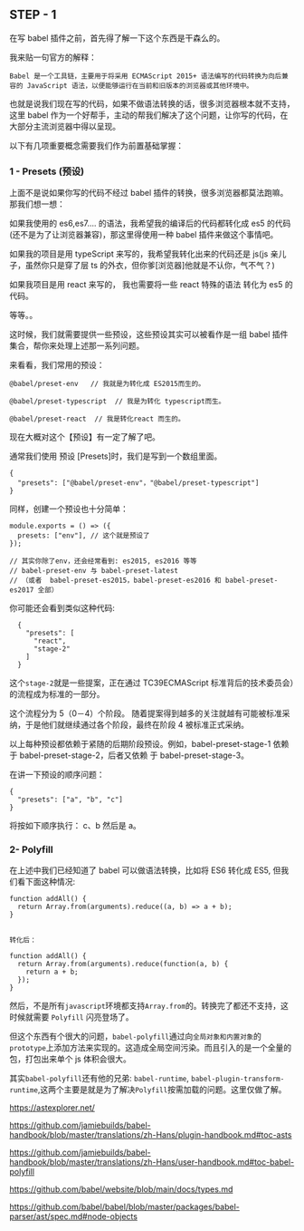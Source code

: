 ## STEP - 1

在写 babel 插件之前，首先得了解一下这个东西是干森么的。

我来贴一句官方的解释：

`Babel 是一个工具链，主要用于将采用 ECMAScript 2015+ 语法编写的代码转换为向后兼容的 JavaScript 语法，以便能够运行在当前和旧版本的浏览器或其他环境中。`

也就是说我们现在写的代码，如果不做语法转换的话，很多浏览器根本就不支持，这里 babel 作为一个好帮手，主动的帮我们解决了这个问题，让你写的代码，在大部分主流浏览器中得以呈现。

以下有几项重要概念需要我们作为前置基础掌握：

### 1 - Presets (预设)

上面不是说如果你写的代码不经过 babel 插件的转换，很多浏览器都莫法跑嘛。 那我们想一想：

如果我使用的 es6,es7.... 的语法，我希望我的编译后的代码都转化成 es5 的代码 (还不是为了让浏览器兼容)，那这里得使用一种 babel 插件来做这个事情吧。

如果我的项目是用 typeScript 来写的，我希望我转化出来的代码还是 js(js 亲儿子，虽然你只是穿了层 ts 的外衣，但你爹[浏览器]他就是不认你，气不气？)

如果我项目是用 react 来写的， 我也需要将一些 react 特殊的语法 转化为 es5 的代码。

等等。。

这时候，我们就需要提供一些预设，这些预设其实可以被看作是一组 babel 插件集合，帮你来处理上述那一系列问题。

来看看，我们常用的预设：

```
@babel/preset-env   // 我就是为转化成 ES2015而生的。

@babel/preset-typescript  // 我是为转化 typescript而生。

@babel/preset-react  // 我是转化react 而生的。
```

现在大概对这个【预设】有一定了解了吧。

通常我们使用 预设 [Presets]时，我们是写到一个数组里面。

```
{
  "presets": ["@babel/preset-env"，"@babel/preset-typescript"]
}
```

同样，创建一个预设也十分简单：

```
module.exports = () => ({
  presets: ["env"], // 这个就是预设了
});

// 其实你除了env，还会经常看到: es2015, es2016 等等
// babel-preset-env 与 babel-preset-latest
// （或者  babel-preset-es2015，babel-preset-es2016 和 babel-preset-es2017 全部）

```

你可能还会看到类似这种代码:

```
  {
    "presets": [
      "react",
      "stage-2"
    ]
  }
```

这个`stage-2`就是一些提案，正在通过 TC39ECMAScript 标准背后的技术委员会）的流程成为标准的一部分。

这个流程分为 5（0－4）个阶段。 随着提案得到越多的关注就越有可能被标准采纳，于是他们就继续通过各个阶段，最终在阶段 4 被标准正式采纳。

以上每种预设都依赖于紧随的后期阶段预设。例如，babel-preset-stage-1 依赖于 babel-preset-stage-2，后者又依赖 于 babel-preset-stage-3。

在讲一下预设的顺序问题：

```
{
  "presets": ["a", "b", "c"]
}
```

将按如下顺序执行： c、b 然后是 a。

### 2- Polyfill

在上述中我们已经知道了 babel 可以做语法转换，比如将 ES6 转化成 ES5, 但我们看下面这种情况:

```
function addAll() {
  return Array.from(arguments).reduce((a, b) => a + b);
}


转化后：

function addAll() {
  return Array.from(arguments).reduce(function(a, b) {
    return a + b;
  });
}
```

然后，不是所有`javascript`环境都支持`Array.from`的。转换完了都还不支持，这时候就需要 `Polyfill` 闪亮登场了。

但这个东西有个很大的问题，`babel-polyfill`通过向`全局对象和内置对象`的`prototype`上添加方法来实现的。这造成全局空间污染。而且引入的是一个全量的包，打包出来单个 js 体积会很大。

其实`babel-polyfill`还有他的兄弟: `babel-runtime`, `babel-plugin-transform-runtime`,这两个主要是就是为了解决`Polyfill`按需加载的问题。这里仅做了解。

https://astexplorer.net/

https://github.com/jamiebuilds/babel-handbook/blob/master/translations/zh-Hans/plugin-handbook.md#toc-asts

https://github.com/jamiebuilds/babel-handbook/blob/master/translations/zh-Hans/user-handbook.md#toc-babel-polyfill

https://github.com/babel/website/blob/main/docs/types.md

https://github.com/babel/babel/blob/master/packages/babel-parser/ast/spec.md#node-objects
